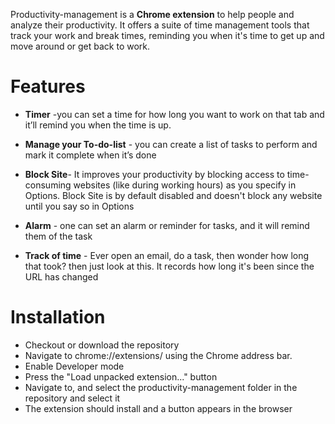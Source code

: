 Productivity-management is a **Chrome extension** to help people and analyze their productivity. It offers a suite of time management tools that track your work and break times, reminding you when it's time to get up and move around or get back to work.
# Features
* **Timer** -you can set a time for how long you want to work on that tab and it’ll remind you when the time is up.

* **Manage your To-do-list** - you can create a list of tasks to perform and mark it complete when it’s done
* **Block Site**- It improves your productivity by blocking access to time-consuming websites (like during working hours) as you specify in Options. Block Site is by default disabled and doesn't block any website until you say so in Options
* **Alarm** - one can set an alarm or reminder for tasks, and it will remind them of the task
* **Track of time** - Ever open an email, do a task, then wonder how long that took? then just look at this. It records how long it's been since the URL has changed
 
 
 
 
 # Installation
 * Checkout or download the repository
 * Navigate to chrome://extensions/ using the Chrome address bar.
 * Enable Developer mode
 * Press the "Load unpacked extension..." button
 * Navigate to, and select the productivity-management folder in the repository and select it
 * The extension should install and a button appears in the browser
